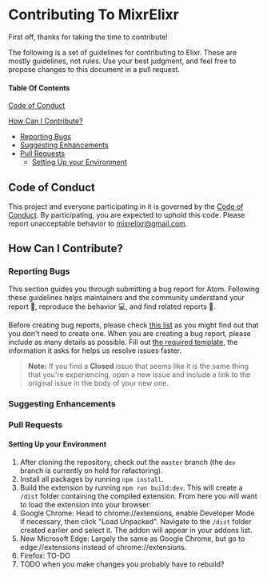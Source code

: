 # Contributing To MixrElixr
First off, thanks for taking the time to contribute! 

The following is a set of guidelines for contributing to Elixr. These are mostly guidelines, not rules. Use your best judgment, and feel free to propose changes to this document in a pull request.

#### Table Of Contents
[Code of Conduct](#code-of-conduct)

[How Can I Contribute?](#how-can-i-contribute)
  * [Reporting Bugs](#reporting-bugs)
  * [Suggesting Enhancements](#suggesting-enhancements)
  * [Pull Requests](#pull-requests)
    * [Setting Up your Environment](#setting-up-your-environment)

## Code of Conduct

This project and everyone participating in it is governed by the [Code of Conduct](CODE_OF_CONDUCT.md). By participating, you are expected to uphold this code. Please report unacceptable behavior to [mixrelixr@gmail.com](mailto:mixrelixr@gmail.com).

## How Can I Contribute?

### Reporting Bugs
This section guides you through submitting a bug report for Atom. Following these guidelines helps maintainers and the community understand your report :pencil:, reproduce the behavior :computer:, and find related reports :mag_right:.

Before creating bug reports, please check [this list]() as you might find out that you don't need to create one. When you are creating a bug report, please include as many details as possible. Fill out [the required template](ISSUE_TEMPLATE.md), the information it asks for helps us resolve issues faster.

> **Note:** If you find a **Closed** issue that seems like it is the same thing that you're experiencing, open a new issue and include a link to the original issue in the body of your new one.
### Suggesting Enhancements

### Pull Requests

#### Setting Up your Environment
1. After cloning the repository, check out the `master` branch (the `dev` branch is currently on hold for refactoring).
2. Install all packages by running `npm install`.
3. Build the extension by running `npm run build:dev`. This will create a `/dist` folder containing the compiled extension. From here you will want to load the extension into your browser:
  1. Google Chrome: Head to chrome://extensions, enable Developer Mode if necessary, then click "Load Unpacked". Navigate to the `/dist` folder created earlier and select it. The addon will appear in your addons list.
  2. New Microsoft Edge: Largely the same as Google Chrome, but go to edge://extensions instead of chrome://extensions.
  3. Firefox: TO-DO
4. TODO when you make changes you probably have to rebuild?